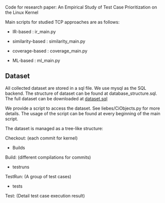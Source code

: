 Code for research paper: An Empirical Study of Test Case Prioritization on the Linux Kernel

Main scripts for studied TCP approaches are as follows:

- IR-based : ir_main.py

- similarity-based : similarity_main.py

- coverage-based : coverage_main.py

- ML-based : ml_main.py


## Dataset

All collected dataset are stored in a sql file. We use mysql as the SQL backend. 
The structure of dataset can be found at database_structure.sql.
The full dataset can be downloaded at [dataset.sql](https://www.alipan.com/s/FFxRPVDgSkw)

We provide a script to access the dataset. See liebes/CiObjects.py for more details. 
The usage of the script can be found at every beginning of the main script.

The dataset is managed as a tree-like structure:

Checkout: (each commit for kernel)
 - Builds

Build: (different compilations for commits)
 - testruns

TestRun: (A group of test cases)
 - tests

Test: (Detail test case execution result)
